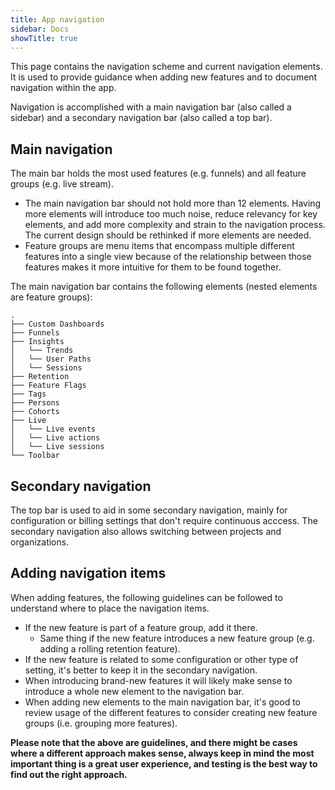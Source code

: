 ```yaml
---
title: App navigation
sidebar: Docs
showTitle: true
---
```


This page contains the navigation scheme and current navigation elements. It is used to provide guidance when adding new features and to document navigation within the app.

Navigation is accomplished with a main navigation bar (also called a sidebar) and a secondary navigation bar (also called a top bar).

## Main navigation
The main bar holds the most used features (e.g. funnels) and all feature groups (e.g. live stream).

- The main navigation bar should not hold more than 12 elements. Having more elements will introduce too much noise, reduce relevancy for key elements, and add more complexity and strain to the navigation process. The current design should be rethinked if more elements are needed.
- Feature groups are menu items that encompass multiple different features into a single view because of the relationship between those features makes it more intuitive for them to be found together.

The main navigation bar contains the following elements (nested elements are feature groups):

```
.
├── Custom Dashboards
├── Funnels
├── Insights
│   └── Trends
│   └── User Paths
│   └── Sessions
├── Retention
├── Feature Flags  
├── Tags
├── Persons
├── Cohorts
├── Live
│   └── Live events
│   └── Live actions
│   └── Live sessions
└── Toolbar
```


## Secondary navigation
The top bar is used to aid in some secondary navigation, mainly for configuration or billing settings that don't require continuous acccess. The secondary navigation also allows switching between projects and organizations.


## Adding navigation items
When adding features, the following guidelines can be followed to understand where to place the navigation items.
- If the new feature is part of a feature group, add it there.
    - Same thing if the new feature introduces a new feature group (e.g. adding a rolling retention feature).
- If the new feature is related to some configuration or other type of setting, it's better to keep it in the secondary navigation.
- When introducing brand-new features it will likely make sense to introduce a whole new element to the navigation bar.
- When adding new elements to the main navigation bar, it's good to review usage of the different features to consider creating new feature groups (i.e. grouping more features). 

**Please note that the above are guidelines, and there might be cases where a different approach makes sense, always keep in mind the most important thing is a great user experience, and testing is the best way to find out the right approach.**